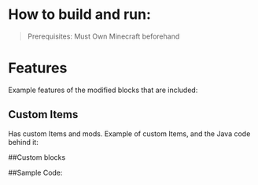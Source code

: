 # How to build and run:
>Prerequisites:
>Must Own Minecraft beforehand

# Features
Example features of the modified blocks that are included:
## Custom Items
Has custom Items and mods.
Example of custom Items, and the Java code behind it:

##Custom blocks

##Sample Code:
